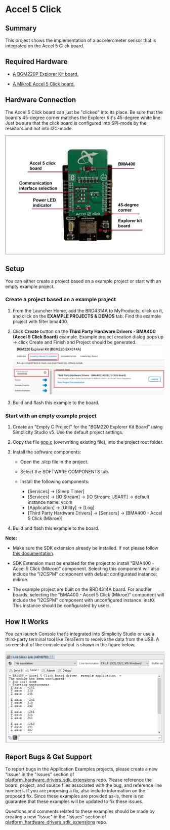# Accel 5 Click #

## Summary ##

This project shows the implementation of a accelerometer sensor that is integrated on the Accel 5 Click board.

## Required Hardware ##

- [A BGM220P Explorer Kit board.](https://www.silabs.com/development-tools/wireless/bluetooth/bgm220-explorer-kit)

- [A MikroE Accel 5 Click board.](https://www.mikroe.com/accel-5-click)

## Hardware Connection ##

The Accel 5 Click board can just be "clicked" into its place. Be sure that the board's 45-degree corner matches the Explorer Kit's 45-degree white line. Just be sure that the click board is configured into SPI-mode by the resistors and not into I2C-mode.

![board](hardware_connection.png)

## Setup ##

You can either create a project based on a example project or start with an empty example project.

### Create a project based on a example project ###

1. From the Launcher Home, add the BRD4314A to MyProducts, click on it, and click on the **EXAMPLE PROJECTS & DEMOS** tab. Find the example project with filter bma400.

2. Click **Create** button on the **Third Party Hardware Drivers - BMA400 (Accel 5 Click Board)** example. Example project creation dialog pops up -> click Create and Finish and Project should be generated.
![Create_example](create_example.png)

3. Build and flash this example to the board.

### Start with an empty example project ###

1. Create an "Empty C Project" for the "BGM220 Explorer Kit Board" using Simplicity Studio v5. Use the default project settings.

2. Copy the file [app.c](https://github.com/SiliconLabs/platform_hardware_drivers_sdk_extensions/tree/master/app/example/mikroe_accel5_bma400) (overwriting existing file), into the project root folder.

3. Install the software components:

    - Open the .slcp file in the project.

    - Select the SOFTWARE COMPONENTS tab.

    - Install the following components:

        - [Services] → [Sleep Timer]
        - [Services] → [IO Stream] → [IO Stream: USART] → default instance name: vcom
        - [Application] → [Utility] → [Log]
        - [Third Party Hardware Drivers] → [Sensors] → [BMA400 - Accel 5 Click (Mikroe)]

4. Build and flash this example to the board.

**Note:**

- Make sure the SDK extension already be installed. If not please follow [this documentation](https://github.com/SiliconLabs/platform_hardware_drivers_sdk_extensions/blob/master/README.md).

- SDK Extension must be enabled for the project to install "BMA400 - Accel 5 Click (Mikroe)" component. Selecting this component will also include the "I2CSPM" component with default configurated instance: mikroe.

- The example project are built on the BRD4314A board. For another boards, selecting the "BMA400 - Accel 5 Click (Mikroe)" component will include the "I2CSPM" component with unconfigured instance: inst0. This instance should be configurated by users.

## How It Works ##

You can launch Console that's integrated into Simplicity Studio or use a third-party terminal tool like TeraTerm to receive the data from the USB. A screenshot of the console output is shown in the figure below.

![usb_debug](log.png "USB Debug Output Data")

## Report Bugs & Get Support ##

To report bugs in the Application Examples projects, please create a new "Issue" in the "Issues" section of [platform_hardware_drivers_sdk_extensions](https://github.com/SiliconLabs/platform_hardware_drivers_sdk_extensions) repo. Please reference the board, project, and source files associated with the bug, and reference line numbers. If you are proposing a fix, also include information on the proposed fix. Since these examples are provided as-is, there is no guarantee that these examples will be updated to fix these issues.

Questions and comments related to these examples should be made by creating a new "Issue" in the "Issues" section of [platform_hardware_drivers_sdk_extensions](https://github.com/SiliconLabs/platform_hardware_drivers_sdk_extensions) repo.
